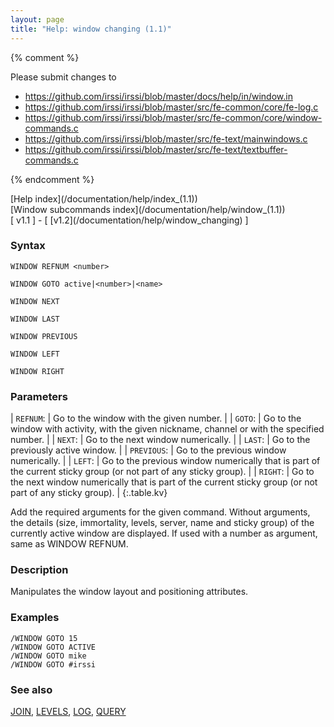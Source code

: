 ```yaml
---
layout: page
title: "Help: window changing (1.1)"
---
```


{% comment %}

Please submit changes to
- https://github.com/irssi/irssi/blob/master/docs/help/in/window.in
- https://github.com/irssi/irssi/blob/master/src/fe-common/core/fe-log.c
- https://github.com/irssi/irssi/blob/master/src/fe-common/core/window-commands.c
- https://github.com/irssi/irssi/blob/master/src/fe-text/mainwindows.c
- https://github.com/irssi/irssi/blob/master/src/fe-text/textbuffer-commands.c


{% endcomment %}
<nav markdown="1">
[Help index](/documentation/help/index_(1.1))
</nav>

<nav markdown="1">
[Window subcommands index](/documentation/help/window_(1.1))
</nav>

<nav markdown="1">
[ v1.1 ] - [ [v1.2](/documentation/help/window_changing) ]
</nav>

### Syntax ###

<div class="highlight irssisyntax"><pre style="\-\-cmdlen:13ch"><code><span class="synB">WINDOW</span> <span class="synB">REFNUM</span> <span class="synB05">&lt;number></span></code></pre></div>


<div class="highlight irssisyntax"><pre style="\-\-cmdlen:11ch"><code><span class="synB">WINDOW</span> <span class="synB">GOTO</span> <span class="synB">active</span>|<span class="synB05">&lt;number></span>|<span class="synB05">&lt;name></span></code></pre></div>


<div class="highlight irssisyntax"><pre style="\-\-cmdlen:10ch"><code><span class="synB">WINDOW</span> <span class="synB">NEXT</span></code></pre></div>


<div class="highlight irssisyntax"><pre style="\-\-cmdlen:10ch"><code><span class="synB">WINDOW</span> <span class="synB">LAST</span></code></pre></div>


<div class="highlight irssisyntax"><pre style="\-\-cmdlen:14ch"><code><span class="synB">WINDOW</span> <span class="synB">PREVIOUS</span></code></pre></div>


<div class="highlight irssisyntax"><pre style="\-\-cmdlen:10ch"><code><span class="synB">WINDOW</span> <span class="synB">LEFT</span></code></pre></div>


<div class="highlight irssisyntax"><pre style="\-\-cmdlen:11ch"><code><span class="synB">WINDOW</span> <span class="synB">RIGHT</span></code></pre></div>



### Parameters ###


| `REFNUM`: | Go to the window with the given number. |
| `GOTO`: | Go to the window with activity, with the given nickname, channel or with the specified number. |
| `NEXT`: | Go to the next window numerically. |
| `LAST`: | Go to the previously active window. |
| `PREVIOUS`: | Go to the previous window numerically. |
| `LEFT`: | Go to the previous window numerically that is part of the current sticky group (or not part of any sticky group). |
| `RIGHT`: | Go to the next window numerically that is part of the current sticky group (or not part of any sticky group). |
{:.table.kv}

   Add the required arguments for the given command. Without arguments, the details (size, immortality, levels, server, name and sticky group) of the currently active window are displayed. If used with a number as argument, same as WINDOW REFNUM.

### Description ###

Manipulates the window layout and positioning attributes.

### Examples ###

    /WINDOW GOTO 15
    /WINDOW GOTO ACTIVE
    /WINDOW GOTO mike
    /WINDOW GOTO #irssi

### See also ###
[JOIN](/documentation/help/join), [LEVELS](/documentation/help/levels), [LOG](/documentation/help/log), [QUERY](/documentation/help/query)

